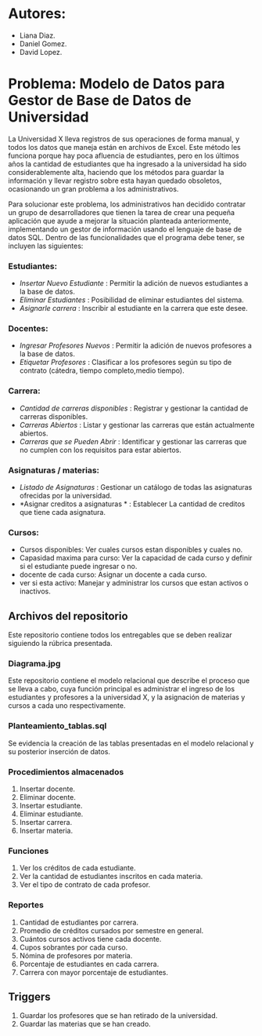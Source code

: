 # Autores:
* Liana Diaz.
* Daniel Gomez.
* David Lopez.

# Problema: Modelo de Datos para Gestor de Base de Datos de Universidad
La Universidad X lleva registros de sus operaciones de forma manual, y todos los datos que maneja están en archivos de Excel. 
Este método les funciona porque hay poca afluencia de estudiantes, pero en los últimos años la cantidad de estudiantes 
que ha ingresado a la universidad ha sido considerablemente alta, haciendo que los métodos para guardar la información y 
llevar registro sobre esta hayan quedado obsoletos, ocasionando un gran problema a los administrativos.

Para solucionar este problema, los administrativos han decidido contratar un grupo de desarrolladores que tienen la tarea de crear una pequeña 
aplicación que ayude a mejorar la situación planteada anteriormente, implementando un gestor de información usando el lenguaje de base de datos SQL. 
Dentro de las funcionalidades que el programa debe tener, se incluyen las siguientes:

### Estudiantes:
* *Insertar Nuevo Estudiante* : Permitir la adición de nuevos estudiantes a la base de datos.
* *Eliminar Estudiantes* : Posibilidad de eliminar estudiantes del sistema.
* *Asignarle carrera* : Inscribir al estudiante en la carrera que este desee.

### Docentes:
* *Ingresar Profesores Nuevos* : Permitir la adición de nuevos profesores a la base de datos.
* *Etiquetar Profesores* : Clasificar a los profesores según su tipo de contrato (cátedra, tiempo completo,medio tiempo).

### Carrera:
* *Cantidad de carreras disponibles* : Registrar y gestionar la cantidad de carreras disponibles.
* *Carreras  Abiertos* : Listar y gestionar las carreras que están actualmente abiertos.
* *Carreras  que se Pueden Abrir* : Identificar y gestionar las carreras que no cumplen con los requisitos para estar abiertos.

### Asignaturas / materias:
* *Listado de Asignaturas* : Gestionar un catálogo de todas las asignaturas ofrecidas por la universidad.
* *Asignar creditos a asignaturas * : Establecer La cantidad de creditos que tiene cada asignatura.

### Cursos:

* Cursos disponibles: Ver cuales cursos estan disponibles y cuales no.
* Capasidad maxima para curso: Ver la capacidad de cada curso y definir si el estudiante puede ingresar o no.
* docente de cada curso: Asignar un docente a cada curso.
* ver si esta activo: Manejar y administrar los cursos que estan activos o inactivos.


## Archivos del repositorio 
Este repositorio contiene todos los entregables que se deben realizar siguiendo la rúbrica presentada.

### Diagrama.jpg
Este repositorio contiene el modelo relacional que describe el proceso que se lleva a cabo, cuya función principal es administrar el ingreso 
de los estudiantes y profesores a la universidad X, y la asignación de materias y cursos a cada uno respectivamente.

### Planteamiento_tablas.sql 
Se evidencia la creación de las tablas presentadas en el modelo relacional y su posterior inserción de datos.

### Procedimientos almacenados
1. Insertar docente.
2. Eliminar docente.
3. Insertar estudiante.
4. Eliminar estudiante.
5. Insertar carrera.
6. Insertar materia.

### Funciones
1. Ver los créditos de cada estudiante.
2. Ver la cantidad de estudiantes inscritos en cada materia.
3. Ver el tipo de contrato de cada profesor.

### Reportes 

1. Cantidad de estudiantes por carrera.
2. Promedio de créditos cursados por semestre en general.
3. Cuántos cursos activos tiene cada docente.
4. Cupos sobrantes por cada curso.
5. Nómina de profesores por materia.
6. Porcentaje de estudiantes en cada carrera.
7. Carrera con mayor porcentaje de estudiantes.

 ## Triggers
1. Guardar los profesores que se han retirado de la universidad.
2. Guardar las materias que se han creado.

  

